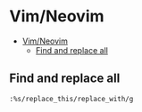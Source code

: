 # Vim/Neovim
<!--ts-->
* [Vim/Neovim](vim.md#vimneovim)
   * [Find and replace all](vim.md#find-and-replace-all)

<!-- Added by: runner, at: Thu Jul 29 10:13:48 UTC 2021 -->

<!--te-->

## Find and replace all
```vim
:%s/replace_this/replace_with/g
```
